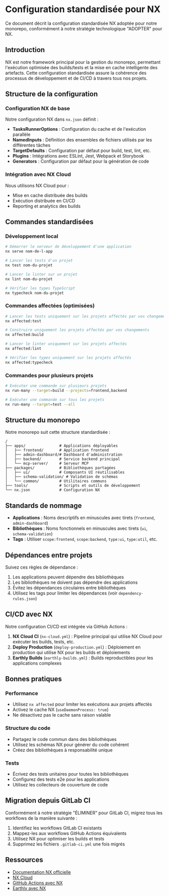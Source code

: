 # Configuration standardisée pour NX

Ce document décrit la configuration standardisée NX adoptée pour notre monorepo, conformément à notre stratégie technologique "ADOPTER" pour NX.

## Introduction

NX est notre framework principal pour la gestion du monorepo, permettant l'exécution optimisée des builds/tests et la mise en cache intelligente des artefacts. Cette configuration standardisée assure la cohérence des processus de développement et de CI/CD à travers tous nos projets.

## Structure de la configuration

### Configuration NX de base

Notre configuration NX dans `nx.json` définit :

- **TasksRunnerOptions** : Configuration du cache et de l'exécution parallèle
- **NamedInputs** : Définition des ensembles de fichiers utilisés par les différentes tâches
- **TargetDefaults** : Configuration par défaut pour build, test, lint, etc.
- **Plugins** : Intégrations avec ESLint, Jest, Webpack et Storybook
- **Generators** : Configuration par défaut pour la génération de code

### Intégration avec NX Cloud

Nous utilisons NX Cloud pour :
- Mise en cache distribuée des builds
- Exécution distribuée en CI/CD
- Reporting et analytics des builds

## Commandes standardisées

### Développement local

```bash
# Démarrer le serveur de développement d'une application
nx serve nom-de-l-app

# Lancer les tests d'un projet
nx test nom-du-projet

# Lancer le linter sur un projet
nx lint nom-du-projet

# Vérifier les types TypeScript
nx typecheck nom-du-projet
```

### Commandes affectées (optimisées)

```bash
# Lancer les tests uniquement sur les projets affectés par vos changements
nx affected:test

# Construire uniquement les projets affectés par vos changements
nx affected:build

# Lancer le linter uniquement sur les projets affectés
nx affected:lint

# Vérifier les types uniquement sur les projets affectés
nx affected:typecheck
```

### Commandes pour plusieurs projets

```bash
# Exécuter une commande sur plusieurs projets
nx run-many --target=build --projects=frontend,backend

# Exécuter une commande sur tous les projets
nx run-many --target=test --all
```

## Structure du monorepo

Notre monorepo suit cette structure standardisée :

```
/
├── apps/               # Applications déployables
│   ├── frontend/       # Application frontend
│   ├── admin-dashboard/# Dashboard d'administration
│   ├── backend/        # Service backend principal
│   └── mcp-server/     # Serveur MCP
├── packages/           # Bibliothèques partagées
│   ├── ui/             # Composants UI réutilisables
│   ├── schema-validation/ # Validation de schémas
│   └── common/         # Utilitaires communs
├── tools/              # Scripts et outils de développement
└── nx.json             # Configuration NX
```

## Standards de nommage

- **Applications** : Noms descriptifs en minuscules avec tirets (`frontend`, `admin-dashboard`)
- **Bibliothèques** : Noms fonctionnels en minuscules avec tirets (`ui`, `schema-validation`)
- **Tags** : Utiliser `scope:frontend`, `scope:backend`, `type:ui`, `type:util`, etc.

## Dépendances entre projets

Suivez ces règles de dépendance :

1. Les applications peuvent dépendre des bibliothèques
2. Les bibliothèques ne doivent pas dépendre des applications
3. Évitez les dépendances circulaires entre bibliothèques
4. Utilisez les tags pour limiter les dépendances (voir `dependency-rules.json`)

## CI/CD avec NX

Notre configuration CI/CD est intégrée via GitHub Actions :

1. **NX Cloud CI** (`nx-cloud.yml`) : Pipeline principal qui utilise NX Cloud pour exécuter les builds, tests, etc.
2. **Deploy Production** (`deploy-production.yml`) : Déploiement en production qui utilise NX pour les builds et déploiements
3. **Earthly Builds** (`earthly-builds.yml`) : Builds reproductibles pour les applications complexes

## Bonnes pratiques

### Performance

- Utilisez `nx affected` pour limiter les exécutions aux projets affectés
- Activez le cache NX (`useDaemonProcess: true`)
- Ne désactivez pas le cache sans raison valable

### Structure du code

- Partagez le code commun dans des bibliothèques
- Utilisez les schémas NX pour générer du code cohérent
- Créez des bibliothèques à responsabilité unique

### Tests

- Écrivez des tests unitaires pour toutes les bibliothèques
- Configurez des tests e2e pour les applications
- Utilisez les collecteurs de couverture de code

## Migration depuis GitLab CI

Conformément à notre stratégie "ÉLIMINER" pour GitLab CI, migrez tous les workflows de la manière suivante :

1. Identifiez les workflows GitLab CI existants
2. Mappez-les aux workflows GitHub Actions équivalents
3. Utilisez NX pour optimiser les builds et tests
4. Supprimez les fichiers `.gitlab-ci.yml` une fois migrés

## Ressources

- [Documentation NX officielle](https://nx.dev/getting-started/intro)
- [NX Cloud](https://nx.app/)
- [GitHub Actions avec NX](https://nx.dev/ci/recipes/github-actions)
- [Earthly avec NX](https://docs.earthly.dev/examples/nx)